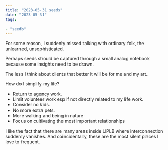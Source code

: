 ```yaml
---
title: "2023-05-31 seeds"
date: "2023-05-31"
tags:

- "seeds"
---
```


For some reason, i suddenly missed talking with ordinary folk, the unlearned, unsophisticated.

Perhaps seeds should be captured through a small analog notebook because some insights need to be drawn.

The less I think about clients that better it will be for me and my art.

How do I simplify my life?
- Return to agency work.
- Limit volunteer work esp if not directly related to my life work.
- Consider no kids.
- No more extra pets.
- More walking and being in nature
- Focus on cultivating the most important relationships

I like the fact that there are many areas inside UPLB where interconnection suddenly vanishes. And coincidentally, these are the most silent places I love to frequent.